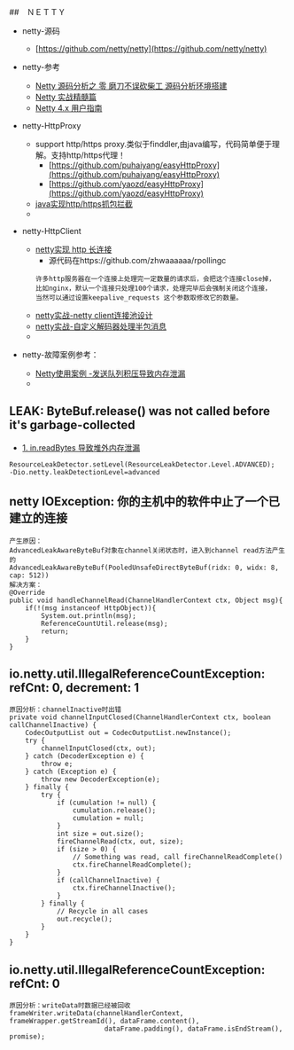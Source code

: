 ##　ＮＥＴＴＹ
- netty-源码
  -  [https://github.com/netty/netty](https://github.com/netty/netty)

- netty-参考
  - [Netty 源码分析之 零 磨刀不误砍柴工 源码分析环境搭建](https://github.com/yongshun/learn_netty_source_code/blob/f129f37978e29746f07ea6a8baef2479ee3b0593/Netty%20源码分析之%20零%20磨刀不误砍柴工%20源码分析环境搭建/Netty%20源码分析之%20零%20磨刀不误砍柴工%20源码分析环境搭建.md)
  - [Netty 实战精髓篇](https://www.w3cschool.cn/essential_netty_in_action/)
  - [Netty 4.x 用户指南](https://www.w3cschool.cn/netty4userguide/)
- netty-HttpProxy
    - support http/https proxy.类似于finddler,由java编写，代码简单便于理解。支持http/https代理！
        - [https://github.com/puhaiyang/easyHttpProxy](https://github.com/puhaiyang/easyHttpProxy)
        - [https://github.com/yaozd/easyHttpProxy](https://github.com/yaozd/easyHttpProxy)
    - [java实现http/https抓包拦截](https://blog.csdn.net/puhaiyang/article/details/102649498)
    - []()
- netty-HttpClient
    - [netty实现 http 长连接](https://blog.csdn.net/u014284000/article/details/94995198)
        - 源代码在https://github.com/zhwaaaaaa/rpollingc
        ```
        许多http服务器在一个连接上处理完一定数量的请求后，会把这个连接close掉，
        比如nginx，默认一个连接只处理100个请求，处理完毕后会强制关闭这个连接，
        当然可以通过设置keepalive_requests 这个参数取修改它的数量。
        ```
    - [netty实战-netty client连接池设计](https://www.jianshu.com/p/7132d84c2461?from=singlemessage)
    - [netty实战-自定义解码器处理半包消息](https://blog.csdn.net/linsongbin1/article/details/77915686)
    - []()
- netty-故障案例参考：
    - [Netty使用案例 -发送队列积压导致内存泄漏](https://blog.csdn.net/u013642886/article/details/86632752)
    - []()
 
 
 ## LEAK: ByteBuf.release() was not called before it's garbage-collected
 - [1. in.readBytes 导致堆外内存泄漏](https://www.jianshu.com/p/944ab8e0ef34)
```
ResourceLeakDetector.setLevel(ResourceLeakDetector.Level.ADVANCED);
-Dio.netty.leakDetectionLevel=advanced
```
 
 ## netty IOException: 你的主机中的软件中止了一个已建立的连接
```
产生原因：
AdvancedLeakAwareByteBuf对象在channel关闭状态时，进入到channel read方法产生的
AdvancedLeakAwareByteBuf(PooledUnsafeDirectByteBuf(ridx: 0, widx: 8, cap: 512))
解决方案：
@Override
public void handleChannelRead(ChannelHandlerContext ctx, Object msg){
    if(!(msg instanceof HttpObject)){
        System.out.println(msg);
        ReferenceCountUtil.release(msg);
        return;
    }
}
```
## io.netty.util.IllegalReferenceCountException: refCnt: 0, decrement: 1
```
原因分析：channelInactive时出错
private void channelInputClosed(ChannelHandlerContext ctx, boolean callChannelInactive) {
    CodecOutputList out = CodecOutputList.newInstance();
    try {
        channelInputClosed(ctx, out);
    } catch (DecoderException e) {
        throw e;
    } catch (Exception e) {
        throw new DecoderException(e);
    } finally {
        try {
            if (cumulation != null) {
                cumulation.release();
                cumulation = null;
            }
            int size = out.size();
            fireChannelRead(ctx, out, size);
            if (size > 0) {
                // Something was read, call fireChannelReadComplete()
                ctx.fireChannelReadComplete();
            }
            if (callChannelInactive) {
                ctx.fireChannelInactive();
            }
        } finally {
            // Recycle in all cases
            out.recycle();
        }
    }
}
```
## io.netty.util.IllegalReferenceCountException: refCnt: 0
```
原因分析：writeData时数据已经被回收
frameWriter.writeData(channelHandlerContext, frameWrapper.getStreamId(), dataFrame.content(),
                        dataFrame.padding(), dataFrame.isEndStream(), promise);
```
 